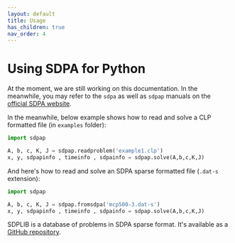 ```yaml
---
layout: default
title: Usage
has_children: true
nav_order: 4
---
```


# Using SDPA for Python

At the moment, we are still working on this documentation. In the meanwhile, you may refer to the `sdpa` as well as `sdpap` manuals on the [official SDPA website](http://sdpa.sourceforge.net/download.html).

In the meanwhile, below example shows how to read and solve a CLP formatted file (in `examples` folder):

```python
import sdpap

A, b, c, K, J = sdpap.readproblem('example1.clp')
x, y, sdpapinfo , timeinfo , sdpainfo = sdpap.solve(A,b,c,K,J)
```

And here's how to read and solve an SDPA sparse formatted file (`.dat-s` extension):

```python
import sdpap

A, b, c, K, J = sdpap.fromsdpa('mcp500-3.dat-s')
x, y, sdpapinfo , timeinfo , sdpainfo = sdpap.solve(A,b,c,K,J)
```

SDPLIB is a database of problems in SDPA sparse format. It's available as a [GitHub repository](https://github.com/vsdp/SDPLIB).
